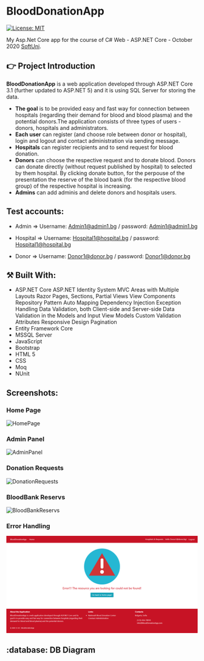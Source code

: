 # BloodDonationApp

[![License: MIT](https://img.shields.io/badge/License-MIT-yellow.svg)](https://opensource.org/licenses/MIT)

My Asp.Net Core app for the course of C# Web - ASP.NET Core - October 2020 [SoftUni](https://softuni.bg/).

## :point_right: Project Introduction

**BloodDonationApp** is a web application developed through ASP.NET Core 3.1 (further updated to ASP.NET 5) and it is using SQL Server for storing the data. 
 - **The goal** is to be provided easy and fast way for connection between hospitals (regarding their demand for blood and blood plasma) and the potential donors.The application consists of three types of users - donors, hospitals and administrators. 
 - **Each user** can register (and choose role between donor or hospital), login and logout and contact administration via sending message.
 - **Hospitals** can register recipients and to send request for blood donation. 
 - **Donors** can choose the respective request and to donate blood. Donors can donate directly (without request published by hospital) to selected by them hospital. By clicking donate button, for the perpouse of the presentation the reserve of the blood bank (for the respective blood group) of the respective hospital is increasing. 
 - **Admins** can add adminis and delete donors and hospitals users.

## Test accounts:

  - Admin => Username: Admin1@admin1.bg / password: Admin1@admin1.bg

  - Hospital => Username: Hospital1@hospital.bg / password: Hospital1@hospital.bg

  - Donor => Username: Donor1@donor.bg / password: Donor1@donor.bg	


## :hammer_and_pick: Built With:
- ASP.NET Core
    ASP.NET Identity System
    MVC Areas with Multiple Layouts
    Razor Pages, Sections, Partial Views
    View Components
    Repository Pattern
    Auto Мapping
    Dependency Injection
    Exception Handling
    Data Validation, both Client-side and Server-side
    Data Validation in the Models and Input View Models
    Custom Validation Attributes
    Responsive Design
    Pagination
- Entity Framework Core
- MSSQL Server
- JavaScript
- Bootstrap
- HTML 5
- CSS
- Moq
- NUnit

## Screenshots:

### Home Page
![HomePage](https://github.com/nixford/BloodDonationApp/blob/master/src/Web/BloodDonationApp.Web/wwwroot/ImagesReadme/HomePage.bmp)

### Admin Panel
![AdminPanel](https://github.com/nixford/BloodDonationApp/blob/master/src/Web/BloodDonationApp.Web/wwwroot/ImagesReadme/AdminPanel.bmp)

### Donation Requests
![DonationRequests](https://github.com/nixford/BloodDonationApp/blob/master/src/Web/BloodDonationApp.Web/wwwroot/ImagesReadme/DonationRequests.bmp)

### BloodBank Reservs
![BloodBankReservs](https://github.com/nixford/BloodDonationApp/blob/master/src/Web/BloodDonationApp.Web/wwwroot/ImagesReadme/BloodBankReservs.bmp)

### Error Handling
![ErrorHandling](https://github.com/nixford/BloodDonationApp/blob/master/src/Web/BloodDonationApp.Web/wwwroot/ImagesReadme/ErrorHandling.bmp)

## :database: DB Diagram

